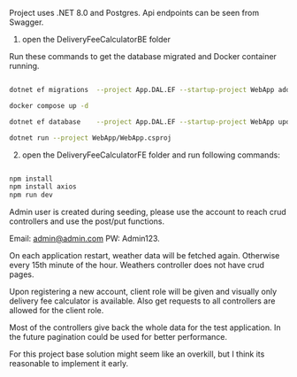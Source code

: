 ﻿
Project uses .NET 8.0 and Postgres.
Api endpoints can be seen from Swagger.


1) open the DeliveryFeeCalculatorBE folder

Run these commands to get the database migrated and Docker container running.

~~~bash

dotnet ef migrations  --project App.DAL.EF --startup-project WebApp add Initial

docker compose up -d

dotnet ef database    --project App.DAL.EF --startup-project WebApp update

dotnet run --project WebApp/WebApp.csproj

~~~

2) open the DeliveryFeeCalculatorFE folder and run following commands:

~~~bash

npm install
npm install axios
npm run dev

~~~

Admin user is created during seeding, please use the account to reach crud controllers and use the post/put functions.

Email: admin@admin.com
PW: Admin123.


On each application restart, weather data will be fetched again. Otherwise every 15th minute of the hour.
Weathers controller does not have crud pages.

Upon registering a new account, client role will be given and visually only delivery fee calculator is available.
Also get requests to all controllers are allowed for the client role.

Most of the controllers give back the whole data for the test application.
In the future pagination could be used for better performance.

For this project base solution might seem like an overkill, but I think its reasonable to implement it early.
